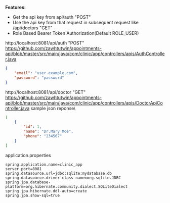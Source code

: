 
**Features:**
- Get the api key from api/auth "POST" 
- Use the api key from that request in subsequent request like /api/doctors "GET"
- Role Based Bearer Token Authorization(Default ROLE_USER)

http://localhost:8081/api/auth "POST" \
https://github.com/zawhtutwin/appointments-api/blob/master/src/main/java/com/clinic/app/controllers/apis/AuthController.java
```json
{
	"email": "user.example.com",
	"password": "password"
}
```

http://localhost:8081/api/doctor "GET"\
https://github.com/zawhtutwin/appointments-api/blob/master/src/main/java/com/clinic/app/controllers/apis/DoctorApiController.java
sample json reponse\
```json
[
    {
        "id": 1,
        "name": "Dr.Mary Moe",
        "phone": "234567"
    }
]
```

application.properties

```properties
spring.application.name=clinic_app
server.port=8081
spring.datasource.url=jdbc:sqlite:mydatabase.db
spring.datasource.driver-class-name=org.sqlite.JDBC
spring.jpa.database-platform=org.hibernate.community.dialect.SQLiteDialect
spring.jpa.hibernate.ddl-auto=create
spring.jpa.show-sql=true
```

